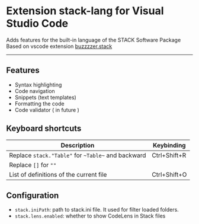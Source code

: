 # Extension stack-lang for Visual Studio Code

Adds features for the built-in language of the STACK Software Package  
Based on vscode extension  [buzzzzer.stack](https://marketplace.visualstudio.com/items?itemName=buzzzzer.stack)

---

## Features
- Syntax highlighting
- Code navigation
- Snippets (text templates)
- Formatting the code
- Code validator ( in future )


## Keyboard shortcuts
|Description|Keybinding|
|-|-|
|Replace `stack."Table"` for `~Table~` and backward| Ctrl+Shift+R |
|Replace `[]` for `""`|  |
|List of definitions of the current file| Ctrl+Shift+O |


## Configuration
- `stack.iniPath`: path to stack.ini file. It used for filter loaded folders.
- `stack.lens.enabled`: whether to show CodeLens in Stack files